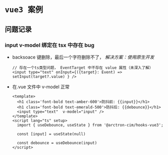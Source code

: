 # `vue3 案例`

## 问题记录

### input v-model 绑定在 tsx 中存在 bug
* backsoace 键删除，最后一个字符删除不了， *解决方案：使用原生开发*
  ```tsx
  // 存在一个ts类型问题， EventTarget 中不存在 value 属性（未深入了解）
  <input type="text" onInput={({target}: Event) => setInput(target?.value) } />
  ```
* 在.vue 文件中 v-model 正常
  ```vue
  <template>
    <h1 class='font-bold text-amber-600'>防抖前: {{input}}</h1>
    <h1 class='font-bold text-emerald-500'>防抖后: {{debounce}}</h1>
    <input type="text"  v-model="input" />
  </template>
  <script lang="ts" setup>
    import { useDebounce, useState } from '@arctron-cim/hooks-vue3';

    const [input] = useState(null)

    const debounce = useDebounce(input)
  </script>
  ```


